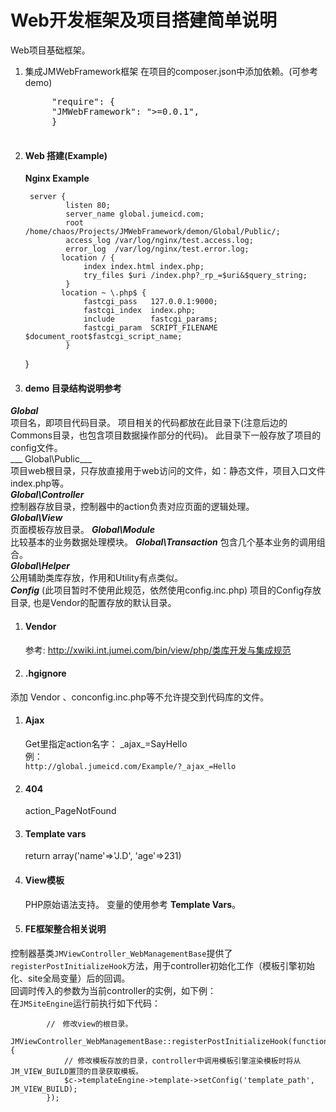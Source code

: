 Web开发框架及项目搭建简单说明
=============================
Web项目基础框架。

1. 集成JMWebFramework框架
    在项目的composer.json中添加依赖。(可参考demo)
    <pre>
        "require": {
        "JMWebFramework": ">=0.0.1",
        }
    </pre>
1. #### Web 搭建(Example)
    __Nginx Example__   

        server {
                listen 80; 
                server_name global.jumeicd.com;
                root /home/chaos/Projects/JMWebFramework/demon/Global/Public/;
                access_log /var/log/nginx/test.access.log;
                error_log  /var/log/nginx/test.error.log;
               location / { 
                    index index.html index.php;
                    try_files $uri /index.php?_rp_=$uri&$query_string;
                }
               location ~ \.php$ {
                    fastcgi_pass   127.0.0.1:9000;
                    fastcgi_index  index.php;
                    include        fastcgi_params;
                    fastcgi_param  SCRIPT_FILENAME    $document_root$fastcgi_script_name;
                }   
    }

1. #### demo 目录结构说明参考
___Global___    
项目名，即项目代码目录。 项目相关的代码都放在此目录下(注意后边的Commons目录，也包含项目数据操作部分的代码)。
此目录下一般存放了项目的config文件。   
___ Global\Public___    
项目web根目录，只存放直接用于web访问的文件，如：静态文件，项目入口文件index.php等。   
___Global\Controller___     
控制器存放目录，控制器中的action负责对应页面的逻辑处理。     
___Global\View___   
页面模板存放目录。
___Global\Module___    
比较基本的业务数据处理模块。
___Global\Transaction___
包含几个基本业务的调用组合。  
___Global\Helper___    
公用辅助类库存放，作用和Utility有点类似。    
___Config___
(此项目暂时不使用此规范，依然使用config.inc.php) 项目的Config存放目录, 也是Vendor的配置存放的默认目录。 
1. #### Vendor
    参考: http://xwiki.int.jumei.com/bin/view/php/类库开发与集成规范

1. #### .hgignore    
添加 Vendor 、conconfig.inc.php等不允许提交到代码库的文件。
1. #### Ajax    
    Get里指定action名字： \_ajax\_=SayHello   
    例：  
    ``http://global.jumeicd.com/Example/?_ajax_=Hello``

1. #### 404  
    action_PageNotFound

1. #### Template vars

    return array('name'=>'J.D', 'age'=>231)
    
1. #### View模板  
    PHP原始语法支持。 变量的使用参考 __Template Vars__。   
1. #### FE框架整合相关说明    
控制器基类``JMViewController_WebManagementBase``提供了``registerPostInitializeHook``方法，用于controller初始化工作（模板引擎初始化、site全局变量）后的回调。             
回调时传入的参数为当前controller的实例，如下例：    
在``JMSiteEngine``运行前执行如下代码：

            //　修改view的根目录。
            JMViewController_WebManagementBase::registerPostInitializeHook(function($c){
                // 修改模板存放的目录，controller中调用模板引擎渲染模板时将从JM_VIEW_BUILD置顶的目录获取模板。
                $c->templateEngine->template->setConfig('template_path', JM_VIEW_BUILD);
            });
                
    
